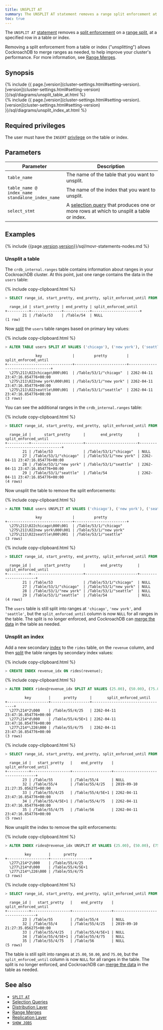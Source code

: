```yaml
---
title: UNSPLIT AT
summary: The UNSPLIT AT statement removes a range split enforcement at a specified row in the table or index.
toc: true
---
```


The `UNSPLIT AT` [statement](sql-statements.html) removes a [split enforcement](split-at.html) on a [range split](architecture/distribution-layer.html#range-splits), at a specified row in a table or index.

Removing a split enforcement from a table or index ("unsplitting") allows CockroachDB to merge ranges as needed, to help improve your cluster's performance. For more information, see [Range Merges](range-merges.html).

## Synopsis

<div>
  {% include {{ page.[version](cluster-settings.html#setting-version).[version](cluster-settings.html#setting-version) }}/sql/diagrams/unsplit_table_at.html %}
</div>

<div>
  {% include {{ page.[version](cluster-settings.html#setting-version).[version](cluster-settings.html#setting-version) }}/sql/diagrams/unsplit_index_at.html %}
</div>

## Required privileges

The user must have the `INSERT` [privilege](authorization.html#assign-privileges) on the table or index.

## Parameters

 Parameter | Description
-----------|-------------
 `table_name` | The name of the table that you want to unsplit.
 `table_name @ index_name`<br>`standalone_index_name` | The name of the index that you want to unsplit.
 `select_stmt` | A [selection query](selection-queries.html) that produces one or more rows at which to unsplit a table or index.

## Examples

{% include {{page.[version](cluster-settings.html#setting-version).[version](cluster-settings.html#setting-version)}}/sql/movr-statements-nodes.md %}

### Unsplit a table

The `crdb_internal.ranges` table contains information about ranges in your CockroachDB cluster. At this point, just one range contains the data in the `users` table:

{% include copy-clipboard.html %}
~~~ sql
> SELECT range_id, start_pretty, end_pretty, split_enforced_until FROM crdb_internal.ranges WHERE table_name='users';
~~~
~~~
  range_id | start_pretty | end_pretty | split_enforced_until
+----------+--------------+------------+----------------------+
        21 | /Table/53    | /Table/54  | NULL
(1 row)
~~~

Now [split](split-at.html) the `users` table ranges based on primary key values:

{% include copy-clipboard.html %}
~~~ sql
> ALTER TABLE users SPLIT AT VALUES ('chicago'), ('new york'), ('seattle');
~~~
~~~
              key              |         pretty         |       split_enforced_until
+------------------------------+------------------------+----------------------------------+
  \275\211\022chicago\000\001  | /Table/53/1/"chicago"  | 2262-04-11 23:47:16.854776+00:00
  \275\211\022new york\000\001 | /Table/53/1/"new york" | 2262-04-11 23:47:16.854776+00:00
  \275\211\022seattle\000\001  | /Table/53/1/"seattle"  | 2262-04-11 23:47:16.854776+00:00
(3 rows)
~~~

You can see the additional ranges in the `crdb_internal.ranges` table:

{% include copy-clipboard.html %}
~~~ sql
> SELECT range_id, start_pretty, end_pretty, split_enforced_until FROM crdb_internal.ranges WHERE table_name='users';
~~~
~~~
  range_id |      start_pretty      |       end_pretty       |       split_enforced_until
+----------+------------------------+------------------------+----------------------------------+
        21 | /Table/53              | /Table/53/1/"chicago"  | NULL
        27 | /Table/53/1/"chicago"  | /Table/53/1/"new york" | 2262-04-11 23:47:16.854776+00:00
        28 | /Table/53/1/"new york" | /Table/53/1/"seattle"  | 2262-04-11 23:47:16.854776+00:00
        29 | /Table/53/1/"seattle"  | /Table/54              | 2262-04-11 23:47:16.854776+00:00
(4 rows)
~~~

Now unsplit the table to remove the split enforcements:

{% include copy-clipboard.html %}
~~~ sql
> ALTER TABLE users UNSPLIT AT VALUES ('chicago'), ('new york'), ('seattle');
~~~
~~~
              key              |         pretty
+------------------------------+------------------------+
  \275\211\022chicago\000\001  | /Table/53/1/"chicago"
  \275\211\022new york\000\001 | /Table/53/1/"new york"
  \275\211\022seattle\000\001  | /Table/53/1/"seattle"
(3 rows)
~~~

{% include copy-clipboard.html %}
~~~ sql
> SELECT range_id, start_pretty, end_pretty, split_enforced_until FROM crdb_internal.ranges WHERE table_name='users';
~~~
~~~
  range_id |      start_pretty      |       end_pretty       | split_enforced_until
+----------+------------------------+------------------------+----------------------+
        21 | /Table/53              | /Table/53/1/"chicago"  | NULL
        27 | /Table/53/1/"chicago"  | /Table/53/1/"new york" | NULL
        28 | /Table/53/1/"new york" | /Table/53/1/"seattle"  | NULL
        29 | /Table/53/1/"seattle"  | /Table/54              | NULL
(4 rows)
~~~

The `users` table is still split into ranges at `'chicago'`, `'new york'`, and `'seattle'`, but the `split_enforced_until` column is now `NULL` for all ranges in the table. The split is no longer enforced, and CockroachDB can [merge the data](range-merges.html) in the table as needed.

### Unsplit an index

Add a new secondary [index](indexes.html) to the `rides` table, on the `revenue` column, and then [split](split-at.html) the table ranges by secondary index values:

{% include copy-clipboard.html %}
~~~ sql
> CREATE INDEX revenue_idx ON rides(revenue);
~~~

{% include copy-clipboard.html %}
~~~ sql
> ALTER INDEX rides@revenue_idx SPLIT AT VALUES (25.00), (50.00), (75.00);
~~~
~~~
         key        |      pretty      |       split_enforced_until
+-------------------+------------------+----------------------------------+
  \277\214*2\000    | /Table/55/4/25   | 2262-04-11 23:47:16.854776+00:00
  \277\214*d\000    | /Table/55/4/5E+1 | 2262-04-11 23:47:16.854776+00:00
  \277\214*\226\000 | /Table/55/4/75   | 2262-04-11 23:47:16.854776+00:00
(3 rows)
~~~

{% include copy-clipboard.html %}
~~~ sql
> SELECT range_id, start_pretty, end_pretty, split_enforced_until FROM crdb_internal.ranges WHERE table_name='rides';
~~~
~~~
  range_id |   start_pretty   |    end_pretty    |       split_enforced_until
+----------+------------------+------------------+----------------------------------+
        23 | /Table/55        | /Table/55/4      | NULL
        32 | /Table/55/4      | /Table/55/4/25   | 2019-09-10 21:27:35.056275+00:00
        33 | /Table/55/4/25   | /Table/55/4/5E+1 | 2262-04-11 23:47:16.854776+00:00
        34 | /Table/55/4/5E+1 | /Table/55/4/75   | 2262-04-11 23:47:16.854776+00:00
        35 | /Table/55/4/75   | /Table/56        | 2262-04-11 23:47:16.854776+00:00
(5 rows)
~~~

Now unsplit the index to remove the split enforcements:

{% include copy-clipboard.html %}
~~~ sql
> ALTER INDEX rides@revenue_idx UNSPLIT AT VALUES (25.00), (50.00), (75.00);
~~~
~~~
         key        |      pretty
+-------------------+------------------+
  \277\214*2\000    | /Table/55/4/25
  \277\214*d\000    | /Table/55/4/5E+1
  \277\214*\226\000 | /Table/55/4/75
(3 rows)
~~~

{% include copy-clipboard.html %}
~~~ sql
> SELECT range_id, start_pretty, end_pretty, split_enforced_until FROM crdb_internal.ranges WHERE table_name='rides';
~~~
~~~
  range_id |   start_pretty   |    end_pretty    |       split_enforced_until
+----------+------------------+------------------+----------------------------------+
        23 | /Table/55        | /Table/55/4      | NULL
        32 | /Table/55/4      | /Table/55/4/25   | 2019-09-10 21:27:35.056275+00:00
        33 | /Table/55/4/25   | /Table/55/4/5E+1 | NULL
        34 | /Table/55/4/5E+1 | /Table/55/4/75   | NULL
        35 | /Table/55/4/75   | /Table/56        | NULL
(5 rows)
~~~

The table is still split into ranges at `25.00`, `50.00`, and `75.00`, but the `split_enforced_until` column is now `NULL` for all ranges in the table. The split is no longer enforced, and CockroachDB can [merge the data](range-merges.html) in the table as needed.

## See also

- [`SPLIT AT`](split-at.html)
- [Selection Queries](selection-queries.html)
- [Distribution Layer](architecture/distribution-layer.html)
- [Range Merges](range-merges.html)
- [Replication Layer](architecture/replication-layer.html)
- [`SHOW JOBS`](show-jobs.html)
